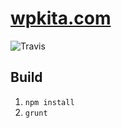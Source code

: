 [wpkita.com](http://wpkita.com)
===============================
![Travis](https://travis-ci.org/wpkita/personal-website.svg?branch=master)

Build
-----
1. `npm install`
2. `grunt`
